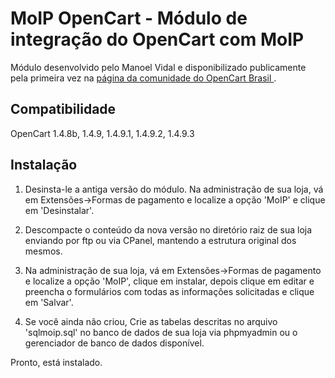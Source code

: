 MoIP OpenCart - Módulo de integração do OpenCart com MoIP
===========================================================

Módulo desenvolvido pelo Manoel Vidal e disponibilizado publicamente pela primeira vez na [ página da comunidade do OpenCart Brasil ](http://www.opencartbrasil.com.br/noticias/modulo-pagamento-moip-1-0/).

Compatibilidade
---------------

OpenCart 1.4.8b, 1.4.9, 1.4.9.1, 1.4.9.2, 1.4.9.3


Instalação
-----------


1. Desinsta-le a antiga versão do módulo.
    Na administração de sua loja, vá em Extensões->Formas de pagamento e localize a
    opção 'MoIP' e clique em 'Desinstalar'.

2. Descompacte o conteúdo da nova versão no diretório raiz de sua loja enviando por ftp
    ou via CPanel, mantendo a estrutura original dos mesmos.

3. Na administração de sua loja, vá em Extensões->Formas de pagamento e localize a
    opção 'MoIP', clique em instalar, depois clique em editar e preencha
    o formulários com todas as informações solicitadas e clique em 'Salvar'.

4. Se você ainda não criou, Crie as tabelas descritas no arquivo 'sqlmoip.sql' no banco de 
    dados de sua loja via phpmyadmin ou o gerenciador de banco de dados disponível.

Pronto, está instalado.
